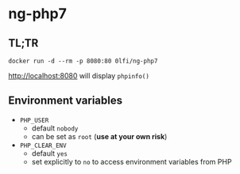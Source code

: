 # ng-php7

## TL;TR

```
docker run -d --rm -p 8080:80 0lfi/ng-php7
```
<http://localhost:8080> will display `phpinfo()`

## Environment variables

- `PHP_USER`
  - default `nobody`
  - can be set as `root` (**use at your own risk**)
- `PHP_CLEAR_ENV`
  - default `yes`
  - set explicitly to `no` to access environment variables from PHP
